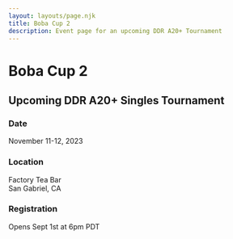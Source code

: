 ```yaml
---
layout: layouts/page.njk
title: Boba Cup 2
description: Event page for an upcoming DDR A20+ Tournament
---
```


# Boba Cup 2

## Upcoming DDR A20+ Singles Tournament

### Date

November 11-12, 2023

### Location

Factory Tea Bar<br>
San Gabriel, CA

### Registration

Opens Sept 1st at 6pm PDT
